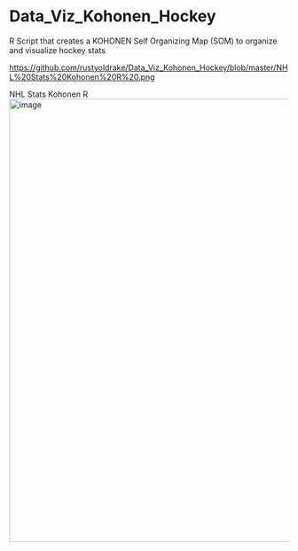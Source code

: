 Data_Viz_Kohonen_Hockey
=======================

R Script that creates a KOHONEN Self Organizing Map (SOM) to organize and visualize hockey stats 

https://github.com/rustyoldrake/Data_Viz_Kohonen_Hockey/blob/master/NHL%20Stats%20Kohonen%20R%20.png

NHL Stats Kohonen R <img width="799" alt="image" src="https://user-images.githubusercontent.com/1430226/157538868-6b50ed2b-4d6b-496e-995d-285b72d5b0d7.png">
